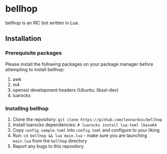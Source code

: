 # bellhop

bellhop is an IRC bot written in Lua.

## Installation

### Prerequisite packages

Please install the following packages on your package manager before attempting to install bellhop:

1. awk
2. m4
3. openssl development headers (Ubuntu: libssl-dev)
4. luarocks

### Installing bellhop

1. Clone the repository: `git clone https://github.com/leonardus/bellhop`
2. Install luarocks dependencies: `# luarocks install lua-toml lbase64`
3. Copy `config.sample.toml` into `config.toml` and configure to your liking
4. Run: `cd bellhop && lua main.lua` - make sure you are launching `main.lua` from the `bellhop` directory
5. Report any bugs to this repository
